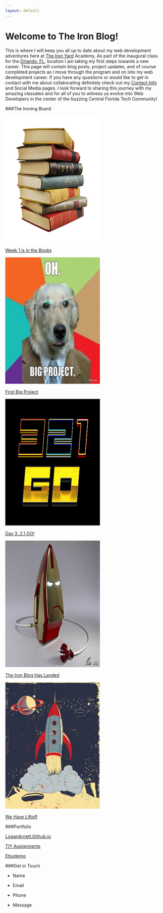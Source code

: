 ```yaml
---
layout: default
---
```


# Welcome to The Iron Blog!
This is where I will keep you all up to date about my web development
adventures here at [The Iron Yard](http://theironyard.com/) Academy. As part
of the inaugural class for the [Orlando, FL](http://theironyard.com/locations/orlando/), location I
am taking my first steps towards a new career. This page will contain blog posts,
project updates, and of course completed projects as I move through the program
and on into my web development career. If you have any questions or would like 
to get in contact with me about collaborating definitely check out my [Contact Info](#contact)
and Social Media pages. I look forward to sharing this journey with my amazing
classates and for all of you to witness us evolve into Web Developers in the 
center of the buzzing Central Florida Tech Community!

###The Ironing Board

<p id="post"><a href="http://loganarnett.github.io/2014/09/26/Week-1-is-in-the-Books"><img src="images/books.jpg" alt="" width="300" height="400"></a></p>

[Week 1 is in the Books](http://loganarnett.github.io/2014/09/26/Week-1-is-in-the-Books)

<p id="post"><a href="http://loganarnett.github.io/2014/09/25/First-Big-Project"><img src="images/dogproject.jpg" alt="" width="300" height="400"></a></p>

[First Big Project](http://loganarnett.github.io/2014/09/25/First-Big-Project)

<p id="post"><a href="http://loganarnett.github.io/2014/09/24/Day-3-2-1-Go"><img src="images/321go.jpg" alt="" width="300" height="400"></a></p>

[Day 3..2.1 GO!](/2014/09/24/Day-3-2-1-Go)

<p id="post"><a href="http://loganarnett.github.io/2014/09/23/The-Iron-Blog-Has-Landed"><img src="images/ironman.jpg" alt="" width="300" height="400"></a></p>

[The Iron Blog Has Landed](/2014/09/23/The-Iron-Blog-Has-Landed)

<p id="post"><a href="http://loganarnett.github.io/2014/09/22/We-Have-Liftoff"><img src="images/liftoff.png" alt="" width="300" height="400"></a></p>

[We Have Liftoff](/2014/09/22/We-Have-Liftoff)




###Portfolio

[LoganArnett.Github.io](https://github.com/LoganArnett/LoganArnett.github.io)

[TIY Assignments](https://github.com/LoganArnett/TIY-Assignments)

[Etsydemo](https://github.com/LoganArnett/etsydemo)



###Get in Touch

* Name

* Email
 
* Phone

* Message







